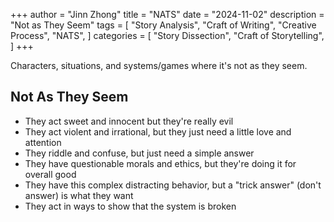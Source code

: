 +++
author = "Jinn Zhong"
title = "NATS"
date = "2024-11-02"
description = "Not as They Seem"
tags = [
    "Story Analysis",
    "Craft of Writing",
    "Creative Process",
    "NATS",
]
categories = [
    "Story Dissection",
    "Craft of Storytelling",
]
+++

Characters, situations, and systems/games where it's not as they seem.

## Not As They Seem
* They act sweet and innocent but they're really evil
* They act violent and irrational, but they just need a little love and attention
* They riddle and confuse, but just need a simple answer
* They have questionable morals and ethics, but they're doing it for overall good
* They have this complex distracting behavior, but a "trick answer" (don't answer) is what they want
* They act in ways to show that the system is broken
